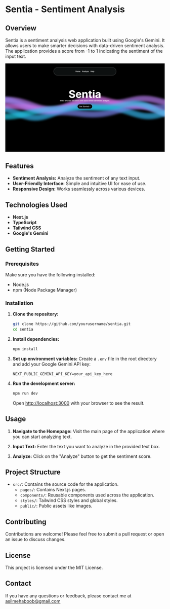 
# Sentia - Sentiment Analysis


## Overview

Sentia is a sentiment analysis web application built using Google's Gemini. It allows users to make smarter decisions with data-driven sentiment analysis. The application provides a score from -1 to 1 indicating the sentiment of the input text.

![Sentia Homepage](./public/homepage.png)

## Features

- **Sentiment Analysis:** Analyze the sentiment of any text input.
- **User-Friendly Interface:** Simple and intuitive UI for ease of use.
- **Responsive Design:** Works seamlessly across various devices.

## Technologies Used

- **Next.js**
- **TypeScript**
- **Tailwind CSS**
- **Google's Gemini**

## Getting Started

### Prerequisites

Make sure you have the following installed:

- Node.js
- npm (Node Package Manager)

### Installation

1. **Clone the repository:**
   ```bash
   git clone https://github.com/yourusername/sentia.git
   cd sentia
   ```

2. **Install dependencies:**
   ```bash
   npm install
   ```

3. **Set up environment variables:**
   Create a `.env` file in the root directory and add your Google Gemini API key:
   ```env
   NEXT_PUBLIC_GEMINI_API_KEY=your_api_key_here
   ```

4. **Run the development server:**
   ```bash
   npm run dev
   ```

   Open [http://localhost:3000](http://localhost:3000) with your browser to see the result.

## Usage

1. **Navigate to the Homepage:**
   Visit the main page of the application where you can start analyzing text.

2. **Input Text:**
   Enter the text you want to analyze in the provided text box.

3. **Analyze:**
   Click on the "Analyze" button to get the sentiment score.

## Project Structure

- `src/`: Contains the source code for the application.
  - `pages/`: Contains Next.js pages.
  - `components/`: Reusable components used across the application.
  - `styles/`: Tailwind CSS styles and global styles.
  - `public/`: Public assets like images.

## Contributing

Contributions are welcome! Please feel free to submit a pull request or open an issue to discuss changes.

## License

This project is licensed under the MIT License.

## Contact

If you have any questions or feedback, please contact me at asilmehaboob@gmail.com
